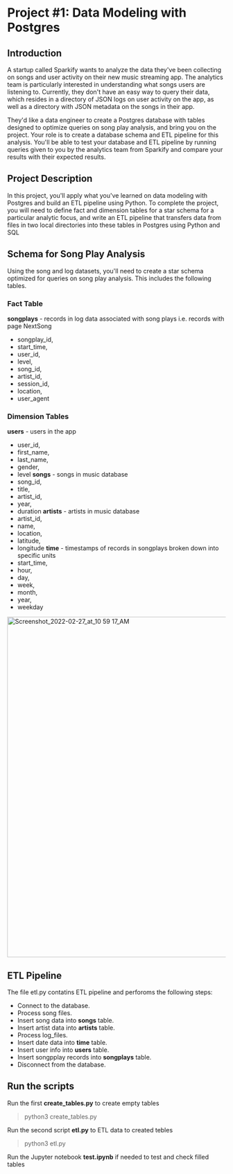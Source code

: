 # Project #1: Data Modeling with Postgres

## Introduction
A startup called Sparkify wants to analyze the data they've been collecting on songs and user activity on their new music streaming app. The analytics team is particularly interested in understanding what songs users are listening to. Currently, they don't have an easy way to query their data, which resides in a directory of JSON logs on user activity on the app, as well as a directory with JSON metadata on the songs in their app.

They'd like a data engineer to create a Postgres database with tables designed to optimize queries on song play analysis, and bring you on the project. Your role is to create a database schema and ETL pipeline for this analysis. You'll be able to test your database and ETL pipeline by running queries given to you by the analytics team from Sparkify and compare your results with their expected results.

## Project Description
In this project, you'll apply what you've learned on data modeling with Postgres and build an ETL pipeline using Python. To complete the project, you will need to define fact and dimension tables for a star schema for a particular analytic focus, and write an ETL pipeline that transfers data from files in two local directories into these tables in Postgres using Python and SQL

## Schema for Song Play Analysis
Using the song and log datasets, you'll need to create a star schema optimized for queries on song play analysis. This includes the following tables.

### Fact Table
**songplays** - records in log data associated with song plays i.e. records with page NextSong
* songplay_id, 
* start_time, 
* user_id, 
* level, 
* song_id, 
* artist_id, 
* session_id, 
* location, 
* user_agent
### Dimension Tables
**users** - users in the app
* user_id, 
* first_name, 
* last_name, 
* gender, 
* level
**songs** - songs in music database
* song_id, 
* title, 
* artist_id, 
* year, 
* duration
**artists** - artists in music database
* artist_id, 
* name, 
* location, 
* latitude, 
* longitude
**time** - timestamps of records in songplays broken down into specific units
* start_time, 
* hour, 
* day, 
* week, 
* month, 
* year, 
* weekday

<img width="785" alt="Screenshot_2022-02-27_at_10 59 17_AM" src="https://user-images.githubusercontent.com/83006335/176858895-b839549c-5f87-4fef-8e9c-aec86b67bd41.png">

## ETL Pipeline
The file etl.py contatins ETL pipeline and perforoms the following steps:

* Connect to the database.
* Process song files.
* Insert song data into **songs** table.
* Insert artist data into **artists** table.
* Process log_files.
* Insert date data into **time** table.
* Insert user info into **users**  table.
* Insert songpplay records into **songplays** table. 
* Disconnect from the database.

## Run the scripts
Run the first **create_tables.py** to create empty tables
> python3 create_tables.py

Run the second script **etl.py** to ETL data to created tebles
> python3 etl.py

Run the Jupyter notebook **test.ipynb** if needed to test and check filled tables
